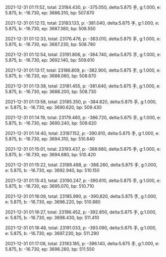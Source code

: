 2021-12-31 01:11:52, total: 23184.430, p: -375.050, delta:5.875 手, g:1.000, e: 5.875, b: -16.730, ep: 3686.310, bp: 507.670

2021-12-31 01:12:13, total: 23183.133, p: -381.040, delta:5.875 手, g:1.000, e: 5.875, b: -16.730, ep: 3687.360, bp: 508.550

2021-12-31 01:12:33, total: 23176.476, p: -383.010, delta:5.875 手, g:1.000, e: 5.875, b: -16.730, ep: 3687.230, bp: 508.780

2021-12-31 01:12:54, total: 23191.806, p: -384.740, delta:5.875 手, g:1.000, e: 5.875, b: -16.730, ep: 3692.140, bp: 509.610

2021-12-31 01:13:17, total: 23186.809, p: -382.900, delta:5.875 手, g:1.000, e: 5.875, b: -16.730, ep: 3688.060, bp: 508.870

2021-12-31 01:13:38, total: 23181.455, p: -381.640, delta:5.875 手, g:1.000, e: 5.875, b: -16.730, ep: 3688.200, bp: 508.730

2021-12-31 01:13:58, total: 23185.350, p: -384.820, delta:5.875 手, g:1.000, e: 5.875, b: -16.730, ep: 3690.620, bp: 509.430

2021-12-31 01:14:19, total: 23179.460, p: -386.720, delta:5.875 手, g:1.000, e: 5.875, b: -16.730, ep: 3690.240, bp: 509.620

2021-12-31 01:14:40, total: 23187.152, p: -390.810, delta:5.875 手, g:1.000, e: 5.875, b: -16.730, ep: 3694.310, bp: 510.640

2021-12-31 01:15:01, total: 23193.437, p: -388.680, delta:5.875 手, g:1.000, e: 5.875, b: -16.730, ep: 3694.680, bp: 510.420

2021-12-31 01:15:22, total: 23189.488, p: -388.260, delta:5.875 手, g:1.000, e: 5.875, b: -16.730, ep: 3692.940, bp: 510.150

2021-12-31 01:15:43, total: 23190.247, p: -390.610, delta:5.875 手, g:1.000, e: 5.875, b: -16.730, ep: 3695.070, bp: 510.710

2021-12-31 01:16:06, total: 23185.990, p: -390.820, delta:5.875 手, g:1.000, e: 5.875, b: -16.730, ep: 3696.220, bp: 510.880

2021-12-31 01:16:27, total: 23196.452, p: -392.850, delta:5.875 手, g:1.000, e: 5.875, b: -16.730, ep: 3698.430, bp: 511.410

2021-12-31 01:16:48, total: 23191.033, p: -393.090, delta:5.875 手, g:1.000, e: 5.875, b: -16.730, ep: 3697.230, bp: 511.290

2021-12-31 01:17:08, total: 23183.185, p: -396.140, delta:5.875 手, g:1.000, e: 5.875, b: -16.730, ep: 3696.260, bp: 511.550